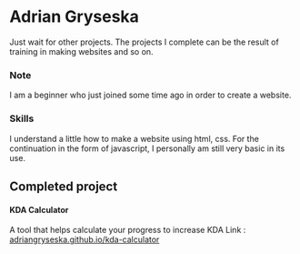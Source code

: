 # Adrian Gryseska
Just wait for other projects. The projects I complete can be the result of training in making websites and so on. 

### Note
I am a beginner who just joined some time ago in order to create a website. 

### Skills
I understand a little how to make a website using html, css. For the continuation in the form of javascript, I personally am still very basic in its use. 

## Completed project 
#### KDA Calculator<br>
A tool that helps calculate your progress to increase KDA 
Link : <a link href="adriangryseska.github.io/kda-calculator">adriangryseska.github.io/kda-calculator</a>
